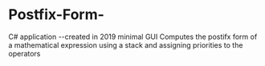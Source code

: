 # Postfix-Form-
C# application --created in 2019
minimal GUI 
Computes the postifx form of a mathematical expression using a stack and assigning priorities to the operators 
